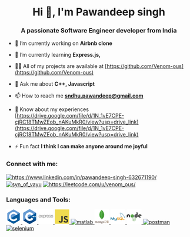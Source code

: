 <!---
Venom-ous/Venom-ous is a ✨ special ✨ repository because its `README.md` (this file) appears on your GitHub profile.
You can click the Preview link to take a look at your changes.
--->
<h1 align="center">Hi 👋, I'm Pawandeep singh</h1>
<h3 align="center">A passionate Software Engineer developer from India</h3>

- 🔭 I’m currently working on **Airbnb clone**

- 🌱 I’m currently learning **Express.js,**

- 👨‍💻 All of my projects are available at [https://github.com/Venom-ous](https://github.com/Venom-ous)

- 💬 Ask me about **C++, Javascript**

- 📫 How to reach me **sndhu.pawandeep@gmail.com**

- 📄 Know about my experiences [https://drive.google.com/file/d/1N_1vE7CPE-cjRC18TMwZEob_nAKuMkR0/view?usp=drive_link](https://drive.google.com/file/d/1N_1vE7CPE-cjRC18TMwZEob_nAKuMkR0/view?usp=drive_link)

- ⚡ Fun fact **I think I can make anyone around me joyful**

<h3 align="left">Connect with me:</h3>
<p align="left">
<a href="https://linkedin.com/in/https://www.linkedin.com/in/pawandeep-singh-632671190/" target="blank"><img align="center" src="https://raw.githubusercontent.com/rahuldkjain/github-profile-readme-generator/master/src/images/icons/Social/linked-in-alt.svg" alt="https://www.linkedin.com/in/pawandeep-singh-632671190/" height="30" width="40" /></a>
<a href="https://instagram.com/syn_of_vayu" target="blank"><img align="center" src="https://raw.githubusercontent.com/rahuldkjain/github-profile-readme-generator/master/src/images/icons/Social/instagram.svg" alt="syn_of_vayu" height="30" width="40" /></a>
<a href="https://www.leetcode.com/https://leetcode.com/u/venom_ous/" target="blank"><img align="center" src="https://raw.githubusercontent.com/rahuldkjain/github-profile-readme-generator/master/src/images/icons/Social/leet-code.svg" alt="https://leetcode.com/u/venom_ous/" height="30" width="40" /></a>
</p>

<h3 align="left">Languages and Tools:</h3>
<p align="left"> <a href="https://www.cprogramming.com/" target="_blank" rel="noreferrer"> <img src="https://raw.githubusercontent.com/devicons/devicon/master/icons/c/c-original.svg" alt="c" width="40" height="40"/> </a> <a href="https://www.w3schools.com/cpp/" target="_blank" rel="noreferrer"> <img src="https://raw.githubusercontent.com/devicons/devicon/master/icons/cplusplus/cplusplus-original.svg" alt="cplusplus" width="40" height="40"/> </a> <a href="https://expressjs.com" target="_blank" rel="noreferrer"> <img src="https://raw.githubusercontent.com/devicons/devicon/master/icons/express/express-original-wordmark.svg" alt="express" width="40" height="40"/> </a> <a href="https://developer.mozilla.org/en-US/docs/Web/JavaScript" target="_blank" rel="noreferrer"> <img src="https://raw.githubusercontent.com/devicons/devicon/master/icons/javascript/javascript-original.svg" alt="javascript" width="40" height="40"/> </a> <a href="https://www.mathworks.com/" target="_blank" rel="noreferrer"> <img src="https://upload.wikimedia.org/wikipedia/commons/2/21/Matlab_Logo.png" alt="matlab" width="40" height="40"/> </a> <a href="https://www.mongodb.com/" target="_blank" rel="noreferrer"> <img src="https://raw.githubusercontent.com/devicons/devicon/master/icons/mongodb/mongodb-original-wordmark.svg" alt="mongodb" width="40" height="40"/> </a> <a href="https://www.mysql.com/" target="_blank" rel="noreferrer"> <img src="https://raw.githubusercontent.com/devicons/devicon/master/icons/mysql/mysql-original-wordmark.svg" alt="mysql" width="40" height="40"/> </a> <a href="https://nodejs.org" target="_blank" rel="noreferrer"> <img src="https://raw.githubusercontent.com/devicons/devicon/master/icons/nodejs/nodejs-original-wordmark.svg" alt="nodejs" width="40" height="40"/> </a> <a href="https://postman.com" target="_blank" rel="noreferrer"> <img src="https://www.vectorlogo.zone/logos/getpostman/getpostman-icon.svg" alt="postman" width="40" height="40"/> </a> <a href="https://www.selenium.dev" target="_blank" rel="noreferrer"> <img src="https://raw.githubusercontent.com/detain/svg-logos/780f25886640cef088af994181646db2f6b1a3f8/svg/selenium-logo.svg" alt="selenium" width="40" height="40"/> </a> </p>
